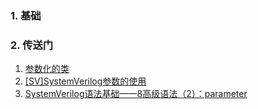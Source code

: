 ### 1. 基础
### 2. 传送门
1. [参数化的类]([参数化的类](https://blog.csdn.net/weixin_40634003/article/details/121842749?spm=1001.2101.3001.6650.1&utm_medium=distribute.pc_relevant.none-task-blog-2%7Edefault%7ECTRLIST%7ERate-1-121842749-blog-121783996.235%5Ev38%5Epc_relevant_yljh&depth_1-utm_source=distribute.pc_relevant.none-task-blog-2%7Edefault%7ECTRLIST%7ERate-1-121842749-blog-121783996.235%5Ev38%5Epc_relevant_yljh&utm_relevant_index=2)https://blog.csdn.net/weixin_40634003/article/details/121842749?spm=1001.2101.3001.6650.1&utm_medium=distribute.pc_relevant.none-task-blog-2%7Edefault%7ECTRLIST%7ERate-1-121842749-blog-121783996.235%5Ev38%5Epc_relevant_yljh&depth_1-utm_source=distribute.pc_relevant.none-task-blog-2%7Edefault%7ECTRLIST%7ERate-1-121842749-blog-121783996.235%5Ev38%5Epc_relevant_yljh&utm_relevant_index=2)
2. [[SV]SystemVerilog参数的使用](https://blog.csdn.net/gsjthxy/article/details/105309754)
3. [SystemVerilog语法基础——8高级语法（2）：parameter]([SystemVerilog语法基础——8高级语法（2）：parameter](https://blog.csdn.net/weixin_42454243/article/details/124296920)https://blog.csdn.net/weixin_42454243/article/details/124296920)
